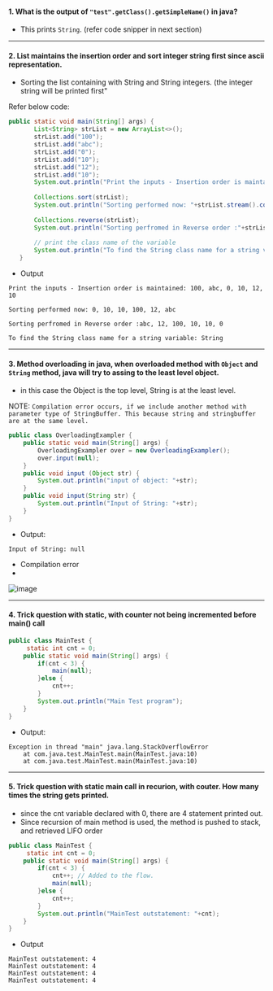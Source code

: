 #### 1. What is the output of `"test".getClass().getSimpleName()` in java?
  - This prints `String`. (refer code snipper in next section)

-----------------------
#### 2. List maintains the insertion order and sort integer string first since ascii representation.
  - Sorting the list containing with String and String integers. (the integer string will be printed first"
   
Refer below code:
 ```java
 public static void main(String[] args) {
		List<String> strList = new ArrayList<>();
		strList.add("100");
		strList.add("abc");
		strList.add("0");
		strList.add("10");
		strList.add("12");
		strList.add("10");
		System.out.println("Print the inputs - Insertion order is maintained: " +strList.stream().collect(Collectors.joining(", ")));
		
		Collections.sort(strList);
		System.out.println("Sorting performed now: "+strList.stream().collect(Collectors.joining(", ")));
		
		Collections.reverse(strList);
		System.out.println("Sorting perfromed in Reverse order :"+strList.stream().collect(Collectors.joining(", ")));
		
		// print the class name of the variable
		System.out.println("To find the String class name for a string variable: "+"test".getClass().getSimpleName());
	}
 ```
  - Output
```
Print the inputs - Insertion order is maintained: 100, abc, 0, 10, 12, 10

Sorting performed now: 0, 10, 10, 100, 12, abc

Sorting perfromed in Reverse order :abc, 12, 100, 10, 10, 0

To find the String class name for a string variable: String
```
-----------------------

#### 3. Method overloading in java, when overloaded method with `Object` and `String` method, java will try to assing to the least level object.
 - in this case the Object is the top level, String is at the least level.

NOTE: `Compilation error occurs, if we include another method with parameter type of StringBuffer. This because string and stringbuffer are at the same level.`

```java
public class OverloadingExampler {
	public static void main(String[] args) {	
		OverloadingExampler over = new OverloadingExampler();
		over.input(null);
	}
	public void input (Object str) {
		System.out.println("input of object: "+str);
	}
	public void input(String str) {
		System.out.println("Input of String: "+str);
	}
}
```
- Output:
```
Input of String: null
```
 - Compilation error
 - 
![image](https://user-images.githubusercontent.com/6425536/145922899-04e25d46-4f8e-4023-bac8-3a48788ace37.png)

-------------------
#### 4. Trick question with static, with counter not being incremented before main() call
```java
public class MainTest {
	 static int cnt = 0;
	public static void main(String[] args) {
		if(cnt < 3) {
			main(null);
		}else {
			cnt++;
		}
		System.out.println("Main Test program");
	}
}
```
- Output:
```
Exception in thread "main" java.lang.StackOverflowError
	at com.java.test.MainTest.main(MainTest.java:10)
	at com.java.test.MainTest.main(MainTest.java:10)
```
-----------------
#### 5. Trick question with static main call in recurion, with couter. How many times the string gets printed.
   - since the cnt variable declared with 0, there are 4 statement printed out. 
   - Since recursion of main method is used, the method is pushed to stack, and retrieved LIFO order
```java
public class MainTest {
	 static int cnt = 0;
	public static void main(String[] args) {
		if(cnt < 3) {
			cnt++; // Added to the flow.
			main(null);
		}else {
			cnt++;
		}
		System.out.println("MainTest outstatement: "+cnt);
	}
}
```
- Output
```
MainTest outstatement: 4
MainTest outstatement: 4
MainTest outstatement: 4
MainTest outstatement: 4
```
